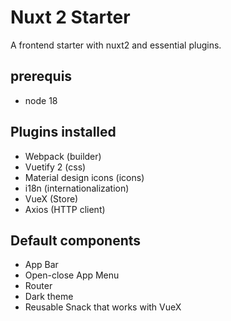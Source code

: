 # Nuxt 2 Starter
A frontend starter with nuxt2 and essential plugins.

## prerequis
- node 18

## Plugins installed
- Webpack (builder)
- Vuetify 2 (css)
- Material design icons (icons)
- i18n (internationalization)
- VueX (Store)
- Axios (HTTP client)

## Default components
- App Bar
- Open-close App Menu
- Router
- Dark theme
- Reusable Snack that works with VueX

